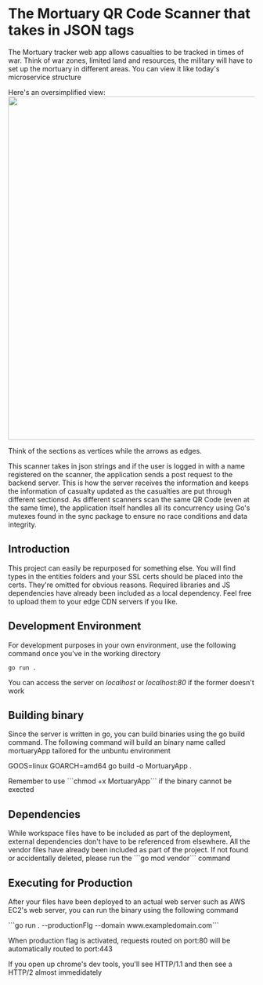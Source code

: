 <link rel="stylesheet" href="styles.css">

# The Mortuary QR Code Scanner that takes in JSON tags
The Mortuary tracker web app allows casualties to be tracked in times of war. Think of war zones, limited land and resources, the military will have to set up the mortuary in different areas. You can view it like today's microservice structure

Here's an oversimplified view: 
<img src = "https://i.imgur.com/TQAtuiz.png" width="700">

Think of the sections as vertices while the arrows as edges. 

This scanner takes in json strings and if the user is logged in with a name registered on the scanner, the application sends a post request to the backend server. This is how the server receives the information and keeps the information of casualty updated as the casualties are put through different sectionsd. As different scanners scan the same QR Code (even at the same time), the application itself handles all its concurrency using Go's mutexes found in the sync package to ensure no race conditions and data integrity.

<h2>Introduction</h2>

<p>This project can easily be repurposed for something else. You will find types in the entities folders and your SSL certs should be placed into the certs. They're omitted for obvious reasons. Required libraries and JS dependencies have already been included as a local dependency. Feel free to upload them to your edge CDN servers if you like.</p>

<h2>Development Environment</h2> 
<p>For development purposes in your own environment, use the following command once you've in the working directory</p>

```go run .```

<p>You can access the server on <i>localhost</i> or <i>localhost:80</i> if the former doesn't work</p>

<h2>Building binary</h2>
<p>Since the server is written in go, you can build binaries using the go build command. The following command will build an binary name called mortuaryApp tailored for the unbuntu environment</p>
<p>GOOS=linux GOARCH=amd64 go build -o MortuaryApp .</p>

<p>Remember to use ```chmod +x MortuaryApp``` if the binary cannot be exected</p>

<h2>Dependencies</h2>
<p>While workspace files have to be included as part of the deployment, external dependencies don't have to be referenced from elsewhere. All the vendor files have already been included as part of the project. If not found or accidentally deleted, please run the ```go mod vendor``` command</p>

<h2>Executing for Production</h2>
<p>After your files have been deployed to an actual web server such as AWS EC2's web server, you can run the binary using the following command</p>
<p>```go run . --productionFlg --domain www.exampledomain.com```</p>

<p>When production flag is activated, requests routed on port:80 will be automatically routed to port:443</p>
<p>If you open up chrome's dev tools, you'll see HTTP/1.1 and then see a HTTP/2 almost immedidately</p>
